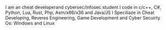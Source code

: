 I am an cheat developerand cybersec/infosec student I code in c/c++, C#, Python, Lua, Rust, Php, Asm/x86/x36 and Java/JS
I Speciliaze in Cheat Developing, Reveres Engineering, Game Development and Cyber Secuirty
Os: Windows and Linux
